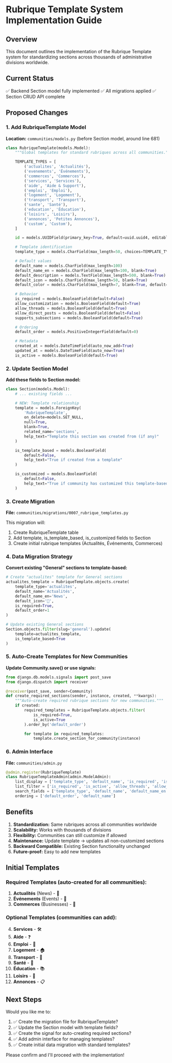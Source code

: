 # Rubrique Template System Implementation Guide

## Overview
This document outlines the implementation of the Rubrique Template system for standardizing sections across thousands of administrative divisions worldwide.

## Current Status
✅ Backend Section model fully implemented
✅ All migrations applied
✅ Section CRUD API complete

## Proposed Changes

### 1. Add RubriqueTemplate Model

**Location:** `communities/models.py` (before Section model, around line 681)

```python
class RubriqueTemplate(models.Model):
    """Global templates for standard rubriques across all communities."""

    TEMPLATE_TYPES = [
        ('actualites', 'Actualités'),
        ('evenements', 'Événements'),
        ('commerces', 'Commerces'),
        ('services', 'Services'),
        ('aide', 'Aide & Support'),
        ('emploi', 'Emploi'),
        ('logement', 'Logement'),
        ('transport', 'Transport'),
        ('sante', 'Santé'),
        ('education', 'Éducation'),
        ('loisirs', 'Loisirs'),
        ('annonces', 'Petites Annonces'),
        ('custom', 'Custom'),
    ]

    id = models.UUIDField(primary_key=True, default=uuid.uuid4, editable=False)

    # Template identification
    template_type = models.CharField(max_length=50, choices=TEMPLATE_TYPES, unique=True)

    # Default values
    default_name = models.CharField(max_length=100)
    default_name_en = models.CharField(max_length=100, blank=True)
    default_description = models.TextField(max_length=500, blank=True)
    default_icon = models.CharField(max_length=50, blank=True)
    default_color = models.CharField(max_length=7, blank=True, default='#6366f1')

    # Behavior
    is_required = models.BooleanField(default=False)
    allow_customization = models.BooleanField(default=True)
    allow_threads = models.BooleanField(default=True)
    allow_direct_posts = models.BooleanField(default=False)
    supports_subsections = models.BooleanField(default=True)

    # Ordering
    default_order = models.PositiveIntegerField(default=0)

    # Metadata
    created_at = models.DateTimeField(auto_now_add=True)
    updated_at = models.DateTimeField(auto_now=True)
    is_active = models.BooleanField(default=True)
```

### 2. Update Section Model

**Add these fields to Section model:**

```python
class Section(models.Model):
    # ... existing fields ...

    # NEW: Template relationship
    template = models.ForeignKey(
        'RubriqueTemplate',
        on_delete=models.SET_NULL,
        null=True,
        blank=True,
        related_name='sections',
        help_text="Template this section was created from (if any)"
    )

    is_template_based = models.BooleanField(
        default=False,
        help_text="True if created from a template"
    )

    is_customized = models.BooleanField(
        default=False,
        help_text="True if community has customized this template-based section"
    )
```

### 3. Create Migration

**File:** `communities/migrations/0007_rubrique_templates.py`

This migration will:
1. Create RubriqueTemplate table
2. Add template, is_template_based, is_customized fields to Section
3. Create initial rubrique templates (Actualités, Événements, Commerces)

### 4. Data Migration Strategy

**Convert existing "General" sections to template-based:**

```python
# Create "actualites" template for General sections
actualites_template = RubriqueTemplate.objects.create(
    template_type='actualites',
    default_name='Actualités',
    default_name_en='News',
    default_icon='📰',
    is_required=True,
    default_order=1
)

# Update existing General sections
Section.objects.filter(slug='general').update(
    template=actualites_template,
    is_template_based=True
)
```

### 5. Auto-Create Templates for New Communities

**Update Community.save() or use signals:**

```python
from django.db.models.signals import post_save
from django.dispatch import receiver

@receiver(post_save, sender=Community)
def create_required_sections(sender, instance, created, **kwargs):
    """Auto-create required rubrique sections for new communities."""
    if created:
        required_templates = RubriqueTemplate.objects.filter(
            is_required=True,
            is_active=True
        ).order_by('default_order')

        for template in required_templates:
            template.create_section_for_community(instance)
```

### 6. Admin Interface

**File:** `communities/admin.py`

```python
@admin.register(RubriqueTemplate)
class RubriqueTemplateAdmin(admin.ModelAdmin):
    list_display = ['template_type', 'default_name', 'is_required', 'is_active', 'default_order']
    list_filter = ['is_required', 'is_active', 'allow_threads', 'allow_direct_posts']
    search_fields = ['template_type', 'default_name', 'default_name_en']
    ordering = ['default_order', 'default_name']
```

## Benefits

1. **Standardization:** Same rubriques across all communities worldwide
2. **Scalability:** Works with thousands of divisions
3. **Flexibility:** Communities can still customize if allowed
4. **Maintenance:** Update template → updates all non-customized sections
5. **Backward Compatible:** Existing Section functionality unchanged
6. **Future-proof:** Easy to add new templates

## Initial Templates

### Required Templates (auto-created for all communities):
1. **Actualités** (News) - 📰
2. **Événements** (Events) - 📅
3. **Commerces** (Businesses) - 🏪

### Optional Templates (communities can add):
4. **Services** - 🛠️
5. **Aide** - ❓
6. **Emploi** - 💼
7. **Logement** - 🏠
8. **Transport** - 🚗
9. **Santé** - 🏥
10. **Éducation** - 📚
11. **Loisirs** - 🎨
12. **Annonces** - 📋

## Next Steps

Would you like me to:
1. ✅ Create the migration file for RubriqueTemplate?
2. ✅ Update the Section model with template fields?
3. ✅ Create the signal for auto-creating required sections?
4. ✅ Add admin interface for managing templates?
5. ✅ Create initial data migration with standard templates?

Please confirm and I'll proceed with the implementation!

